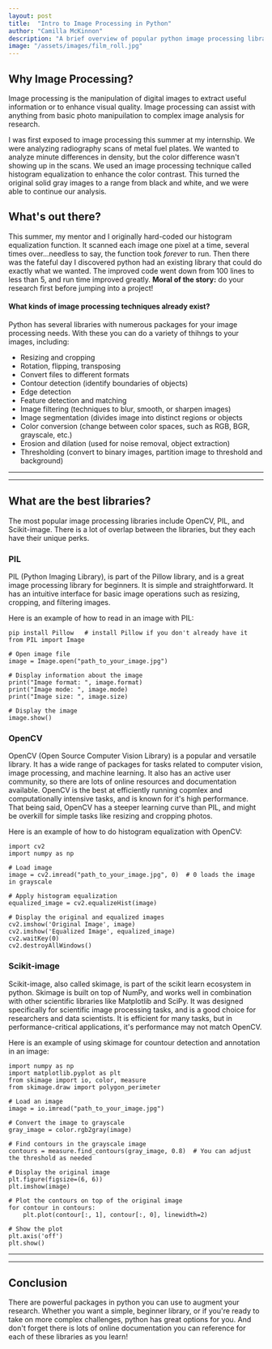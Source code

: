 ```yaml
---
layout: post
title:  "Intro to Image Processing in Python"
author: "Camilla McKinnon"
description: "A brief overview of popular python image processing libraries"
image: "/assets/images/film_roll.jpg"
--- 
```


## Why Image Processing?

Image processing is the manipulation of digital images to extract useful information or to enhance visual quality. Image processing can assist with anything from basic photo manipuilation to complex image analysis for research. 

I was first exposed to image processing this summer at my internship. We were analyzing radiography scans of metal fuel plates. We wanted to analyze minute differences in density, but the color difference wasn't showing up in the scans. We used an image processing technique called histogram equalization to enhance the color contrast. This turned the original solid gray images to a range from black and white, and we were able to continue our analysis. 


## What's out there?

This summer, my mentor and I originally hard-coded our histogram equalization function. It scanned each image one pixel at a time, several times over...needless to say, the function took _forever_ to run. Then there was the fateful day I discovered python had an existing library that could do exactly what we wanted. The improved code went down from 100 lines to less than 5, and run time improved greatly. **Moral of the story:** do your research first before jumping into a project!

#### What kinds of image processing techniques already exist?

Python has several libraries with numerous packages for your image processing needs. With these you can do a variety of thihngs to your images, including:

* Resizing and cropping
* Rotation, flipping, transposing
* Convert files to different formats
* Contour detection (identify boundaries of objects)
* Edge detection
* Feature detection and matching
* Image filtering (techniques to blur, smooth, or sharpen images)
* Image segmentation (divides image into distinct regions or objects
* Color conversion (change between color spaces, such as RGB, BGR, grayscale, etc.)
* Erosion and dilation (used for noise removal, object extraction)
* Thresholding (convert to binary images, partition image to threshold and background)

---
---

## What are the best libraries?

The most popular image processing libraries include OpenCV, PIL, and Scikit-image. There is a lot of overlap between the libraries, but they each have their unique perks.

### PIL

PIL (Python Imaging Library), is part of the Pillow library, and is a great image processing library for beginners. It is simple and straightforward. It has an intuitive interface for basic image operations such as resizing, cropping, and filtering images. 

Here is an example of how to read in an image with PIL:

```
pip install Pillow   # install Pillow if you don't already have it
from PIL import Image

# Open image file
image = Image.open("path_to_your_image.jpg")

# Display information about the image
print("Image format: ", image.format)
print("Image mode: ", image.mode)
print("Image size: ", image.size)

# Display the image
image.show()
```

### OpenCV

OpenCV (Open Source Computer Vision Library) is a popular and versatile library. It has a wide range of packages for tasks related to computer vision, image processing, and machine learning. It also has an active user community, so there are lots of online resources and documentation available.  OpenCV is the best at efficiently running copmlex and computationally intensive tasks, and is known for it's high performance. That being said, OpenCV has a steeper learning curve than PIL, and might be overkill for simple tasks like resizing and cropping photos.  

Here is an example of how to do histogram equalization with OpenCV:

```
import cv2
import numpy as np

# Load image
image = cv2.imread("path_to_your_image.jpg", 0)  # 0 loads the image in grayscale

# Apply histogram equalization
equalized_image = cv2.equalizeHist(image)

# Display the original and equalized images
cv2.imshow('Original Image', image)
cv2.imshow('Equalized Image', equalized_image)
cv2.waitKey(0)
cv2.destroyAllWindows()
```

### Scikit-image

Scikit-image, also called skimage, is part of the scikit learn ecosystem in python. Skimage is built on top of NumPy, and works well in combination with other scientific libraries like Matplotlib and SciPy. It was designed specifically for scientific image processing tasks, and is a good choice for researchers and data scientists. It is efficient for many tasks, but in performance-critical applications, it's performance may not match OpenCV.

Here is an example of using skimage for countour detection and annotation in an image:

```
import numpy as np
import matplotlib.pyplot as plt
from skimage import io, color, measure
from skimage.draw import polygon_perimeter

# Load an image
image = io.imread("path_to_your_image.jpg")

# Convert the image to grayscale
gray_image = color.rgb2gray(image)

# Find contours in the grayscale image
contours = measure.find_contours(gray_image, 0.8)  # You can adjust the threshold as needed

# Display the original image
plt.figure(figsize=(6, 6))
plt.imshow(image)

# Plot the contours on top of the original image
for contour in contours:
    plt.plot(contour[:, 1], contour[:, 0], linewidth=2)

# Show the plot
plt.axis('off')
plt.show()
```

---
---

## Conclusion

There are powerful packages in python you can use to augment your research. Whether you want a simple, beginner library, or if you're ready to take on more complex challenges, python has great options for you. And don't forget there is lots of online documentation you can reference for each of these libraries as you learn!

